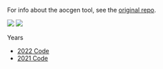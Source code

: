 For info about the aocgen tool, see the [original repo](https://github.com/timkelleher/aocgen).

![](https://img.shields.io/badge/Stars%202021%20⭐-5-yellow)
![](https://img.shields.io/badge/Stars%202022%20⭐-22-yellow)

Years
- [2022 Code](https://github.com/nikolawannabe/aocgen/tree/main/pkg/year2022)
- [2021 Code](https://github.com/nikolawannabe/aocgen/tree/main/pkg/year2021)